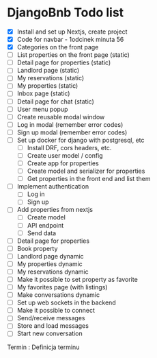 # DjangoBnb Todo list

- [x] Install and set up Nextjs, create project
- [x] Code for navbar - 1odcinek minuta 56
- [x] Categories on the front page
- [ ] List properties on the front page (static)
- [ ] Detail page for properties (static)
- [ ] Landlord page (static)
- [ ] My reservations (static)
- [ ] My properties (static)
- [ ] Inbox page (static)
- [ ] Detail page for chat (static)
- [ ] User menu popup
- [ ] Create reusable modal window
- [ ] Log in modal (remember error codes)
- [ ] Sign up modal (remember error codes)
- [ ] Set up docker for django with postgresql, etc
  - [ ] Install DRF, cors headers, etc.
  - [ ] Create user model / config
  - [ ] Create app for properties
  - [ ] Create model and serializer for properties
  - [ ] Get properties in the front end and list them
- [ ] Implement authentication
  - [ ] Log in
  - [ ] Sign up
- [ ] Add properties from nextjs
  - [ ] Create model
  - [ ] API endpoint
  - [ ] Send data
- [ ] Detail page for properties
- [ ] Book property
- [ ] Landlord page dynamic
- [ ] My properties dynamic
- [ ] My reservations dynamic
- [ ] Make it possible to set property as favorite
- [ ] My favorites page (with listings)
- [ ] Make conversations dynamic
- [ ] Set up web sockets in the backend
- [ ] Make it possible to connect
- [ ] Send/receive messages
- [ ] Store and load messages
- [ ] Start new conversation

Termin
: Definicja terminu
